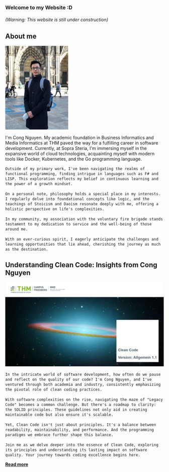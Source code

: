 ### Welcome to my Website :D
###### (Warning: This website is still under construction)


## About me
<img src="/me.jpg" width="200">
<p>
    I'm Cong Nguyen. My academic foundation in Business Informatics and Media Informatics at THM paved the way for a fulfilling career in software development. Currently, at Sopra Steria, I'm immersing myself in the expansive world of cloud technologies, acquainting myself with modern tools like Docker, Kubernetes, and the Go programming language.

    Outside of my primary work, I've been navigating the realms of functional programming, finding intrigue in languages such as F# and LISP. This exploration reflects my belief in continuous learning and the power of a growth mindset.

    On a personal note, philosophy holds a special place in my interests. I regularly delve into foundational concepts like logic, and the teachings of Stoicism and Daoism resonate deeply with me, offering a holistic perspective on life's complexities.

    In my community, my association with the voluntary fire brigade stands testament to my dedication to service and the well-being of those around me.

    With an ever-curious spirit, I eagerly anticipate the challenges and learning opportunities that lie ahead, cherishing the journey as much as the destination.
</p>

## Understanding Clean Code: Insights from Cong Nguyen
![Clean Code Thumbnail!](./CleanCodeThumbnail.PNG "Clean Code Thumbnail")
<p> 

    In the intricate world of software development, how often do we pause and reflect on the quality of our code? I'm Cong Nguyen, and I've ventured through both academia and industry, consistently emphasizing the pivotal role of clean coding practices.

    With software complexities on the rise, navigating the maze of "Legacy Code" becomes a common challenge. But there's a roadmap to clarity: the SOLID principles. These guidelines not only aid in creating maintainable code but also ensure it's scalable.

    Yet, Clean Code isn't just about principles. It's a balance between readability, maintainability, and performance. And the programming paradigms we embrace further shape this balance.

    Join me as we delve deeper into the essence of Clean Code, exploring its principles and understanding its lasting impact on software quality. Your journey towards coding excellence begins here.
</p>

**[Read more](https://github.com/Koschnag/CleanCode/blob/master/ProseminarCongNguyenCleanCodeFinalVersion.pdf)**

